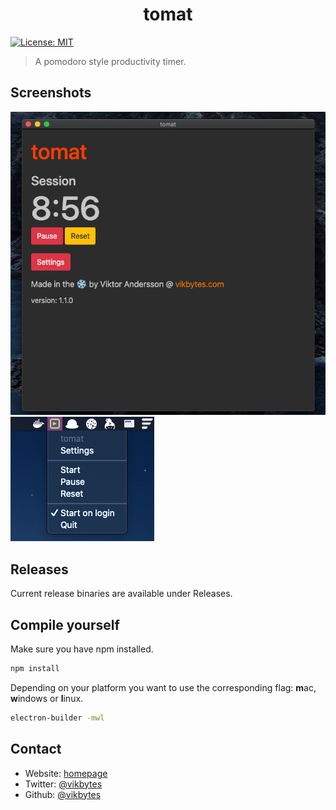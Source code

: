 <h1 align="center">tomat</h1>
<p>
  <a href="#" target="_blank">
    <img alt="License: MIT" src="https://img.shields.io/badge/License-MIT-yellow.svg" />
  </a>
</p>

> A pomodoro style productivity timer.

## Screenshots
<img src="./img/settings-screenshot.png" />
<img src="./img/tray-screenshot.png" />

## Releases
Current release binaries are available under Releases.

## Compile yourself
Make sure you have npm installed.

```sh
npm install
```

Depending on your platform you want to use the corresponding flag: **m**ac, **w**indows or **l**inux.
```sh
electron-builder -mwl
```

## Contact
* Website: [homepage](https://www.vikbytes.com)
* Twitter: [@vikbytes](https://twitter.com/vikbytes)
* Github: [@vikbytes](https://github.com/vikbytes)
